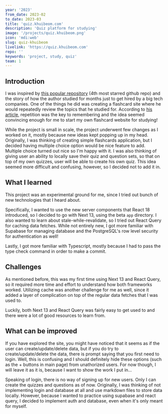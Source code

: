```yaml
---
year: '2023'
from_date: 2023-02
to_date: 2023-03
title: 'quiz.khuibeom.com'
description: 'Quiz platform for studying'
image: '/projects/quiz.khuibeom.png'
icon: 'mdi:web'
slug: quiz-khuibeom
livelink: 'https://quiz.khuibeom.com'
repo: ''
keywords: 'project, study, quiz'
team: 1
---
```


## Introduction
I was inspired by [this popular repository](https://github.com/jwasham/coding-interview-university) (4th most starred github repo) and the story of how the author studied for months just to get hired by a big tech companies. One of the things he did was creating a flashcard site where he would repeatedly review the topics that he studied for. According to [his article](https://startupnextdoor.com/retaining-computer-science-knowledge/), repetition was the key to remembering and the idea seemed convincing enough for me to start my own flashcard website for studying!

While the project is small in scale, the project underwent few changes as I worked on it, mostly because new ideas kept popping up in my head. Originally, I was thinking of creating simple flashcards application, but I decided having multiple choice option would be nice feature to add. Multiple choice turned out nice so I'm happy with it. I was also thinking of giving user an ability to locally save their quiz and question sets, so that on top of my own quizzes, user will be able to create his own quiz. This idea seemed more difficult and confusing, however, so I decided not to add it in.

## What I learned
This project was an experimental ground for me, since I tried out bunch of new technologies that I heard about.

Specifically, I wanted to use the new server components that React 18 introduced, so I decided to go with Next 13, using the beta `app` directory. I also wanted to learn about stale-while-revalidate, so I tried out React Query for caching data fetches. While not entirely new, I got more familiar with Supabase for managing database and the PostgreSQL's row level security for authentication as well!

Lastly, I got more familiar with Typescript, mostly because I had to pass the type check command in order to make a commit. 

## Challenges
As mentioned before, this was my first time using Next 13 and React Query, so it required more time and effort to understand how both frameworks worked. Utilizing cache was another challenge for me as well, since it added a layer of complication on top of the regular data fetches that I was used to. 

Luckily, both Next 13 and React Query was fairly easy to get used to and there were a lot of good resources to learn from.

## What can be improved
If you have explored the site, you might have noticed that it seems as if the user can create/update/delete data, but if you do try to create/update/delete the data, there is prompt saying that you first need to login. Well, this is confusing and I should definitely hide these options (such as the + buttons in main page) from unathorized users. For now though, I will leave it as it is, because I want to show the work I put in... 

Speaking of login, there is no way of signing up for new users. Only I can create the quizzes and questions as of now. Originally, I was thinking of not implementing login and database at all and use markdown files to store data locally. However, because I wanted to practice using supabase and react query, I decided to implement auth and database, even when it's only meant for myself.
